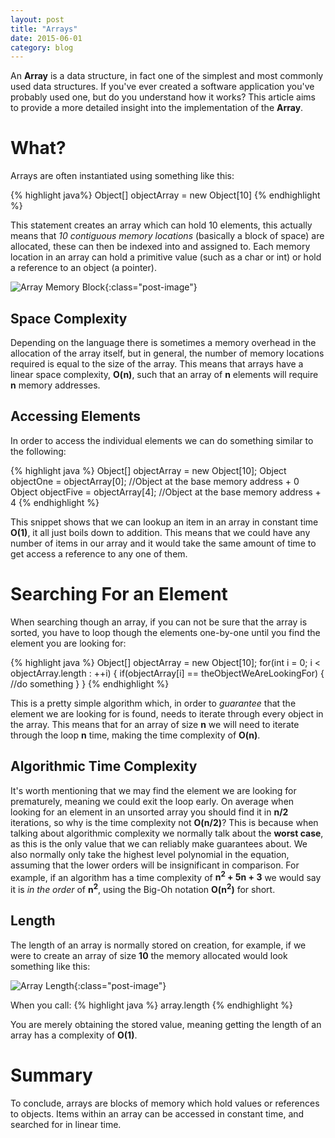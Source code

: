 ```yaml
---
layout: post
title: "Arrays"
date: 2015-06-01
category: blog
---
```


An **Array** is a data structure, in fact one of the simplest and most commonly used data structures.
If you've ever created a software application you've probably used one, but do you understand how it works?
This article aims to provide a more detailed insight into the implementation of the **Array**.
<!--more-->

What?
==================

Arrays are often instantiated using something like this:

{% highlight java%}
Object[] objectArray = new Object[10]
{% endhighlight %}

This statement creates an array which can hold 10 elements, this actually means that *10 contiguous memory
locations* (basically a block of space) are allocated, these can then be indexed into and assigned to. Each memory
location in an array can hold a primitive value (such as a char or int) or hold a reference to an object (a pointer).

![Array Memory Block]({{site.url}}/assets/images/posts/array.png){:class="post-image"}

Space Complexity
------

Depending on the language there is sometimes a memory overhead in the allocation of the array itself,
but in general, the number of memory locations required is equal to the size of the array.
This means that arrays have a linear space complexity, **O(n)**, such that an array of **n** elements
will require **n** memory addresses.

Accessing Elements
------

In order to access the individual elements we can do something similar to the following:

{% highlight java %}
Object[] objectArray = new Object[10];
Object objectOne = objectArray[0]; //Object at the base memory address + 0
Object objectFive = objectArray[4]; //Object at the base memory address + 4
{% endhighlight %}

This snippet shows that we can lookup an item in an array in constant time **O(1)**, it all just boils down to 
addition. This means that we could have any number of items in our array and it would take the same amount of time to
get access a reference to any one of them.

Searching For an Element
==================
    
When searching though an array, if you can not be sure that the array is sorted, you have to loop though the elements
 one-by-one until you find the element you are looking for:
 
{% highlight java %}
Object[] objectArray = new Object[10];
for(int i = 0; i < objectArray.length : ++i) {
    if(objectArray[i] == theObjectWeAreLookingFor) {
        //do something
    }
}
{% endhighlight %}

This is a pretty simple algorithm which, in order to *guarantee* that the element we are looking for is found, 
needs to iterate through every object in the array. This means that for an array of size **n** we will need to 
iterate through the loop **n** time, making the time complexity of **O(n)**.

Algorithmic Time Complexity
------

It's worth mentioning that we may find the element we are looking for prematurely, meaning we could exit the loop early.
On average when looking for an element in an unsorted array you should find it in **n/2** iterations, so why is the 
time complexity not **O(n/2)**?
This is because when talking about algorithmic complexity we normally talk about the **worst case**, as this is the 
only value that we can reliably make guarantees about. We also normally only take the highest level polynomial in the
 equation, assuming that the lower 
orders will be insignificant in comparison. For example, if an algorithm has a time complexity of **n<sup>2</sup> + 
5n + 3** we would say it is *in the order* of **n<sup>2</sup>**, using the Big-Oh notation **O(n<sup>2</sup>)** for 
short.

Length
------

The length of an array is normally stored on creation, for example,
if we were to create an array of size **10** the memory allocated would look something like this:


![Array Length]({{site.url}}/assets/images/posts/Array2.png){:class="post-image"}

When you call:
{% highlight java %}
array.length
{% endhighlight %}

You are merely obtaining the stored value, meaning getting the length of an array has a complexity of **O(1)**.

Summary
==================

To conclude, arrays are blocks of memory which hold values or references to objects. Items within an array can be accessed in
constant time, and searched for in linear time.